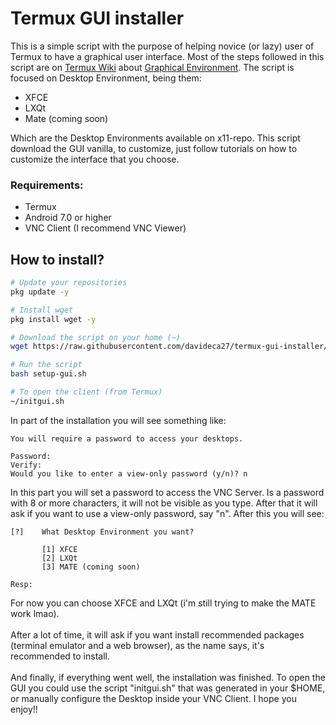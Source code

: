 # Termux GUI installer

This is a simple script with the purpose of helping novice (or lazy) user of Termux to have a graphical user interface.
Most of the steps followed in this script are on [Termux Wiki](https://wiki.termux.com/wiki/Main_Page) about [Graphical Environment](https://wiki.termux.com/wiki/Graphical_Environment).  The script is focused on Desktop Environment, being them:
- XFCE
- LXQt
- Mate (coming soon)

Which are the Desktop Environments available on x11-repo. This script download the GUI vanilla, to customize, just follow tutorials on how to customize the interface that you choose.

### Requirements:
- Termux
- Android 7.0 or higher
- VNC Client (I recommend VNC Viewer)

## How to install?
```bash
# Update your repositories
pkg update -y

# Install wget
pkg install wget -y

# Download the script on your home (~)
wget https://raw.githubusercontent.com/davideca27/termux-gui-installer/master/setup-gui.sh -O ~/setup-gui.sh

# Run the script
bash setup-gui.sh

# To open the client (from Termux)
~/initgui.sh
```

In part of the installation you will see something like:
```
You will require a password to access your desktops.

Password:
Verify:
Would you like to enter a view-only password (y/n)? n
```
In this part you will set a password to access the VNC Server. Is a password with 8 or more characters, it will not be visible as you type. After that it will ask if you want to use a view-only password, say "n". After this you will see:
```
[?]    What Desktop Environment you want?

       [1] XFCE
       [2] LXQt
       [3] MATE (coming soon)

Resp:
```
For now you can choose XFCE and LXQt (i'm still trying to make the MATE work lmao). <br><br>
After a lot of time, it will ask if you want install recommended packages (terminal emulator and a web browser), as the name says, it's recommended to install. <br><br>
And finally, if everything went well, the installation was finished. To open the GUI you could use the script "initgui.sh" that was generated in your $HOME, or manually configure the Desktop inside your VNC Client. I hope you enjoy!!
